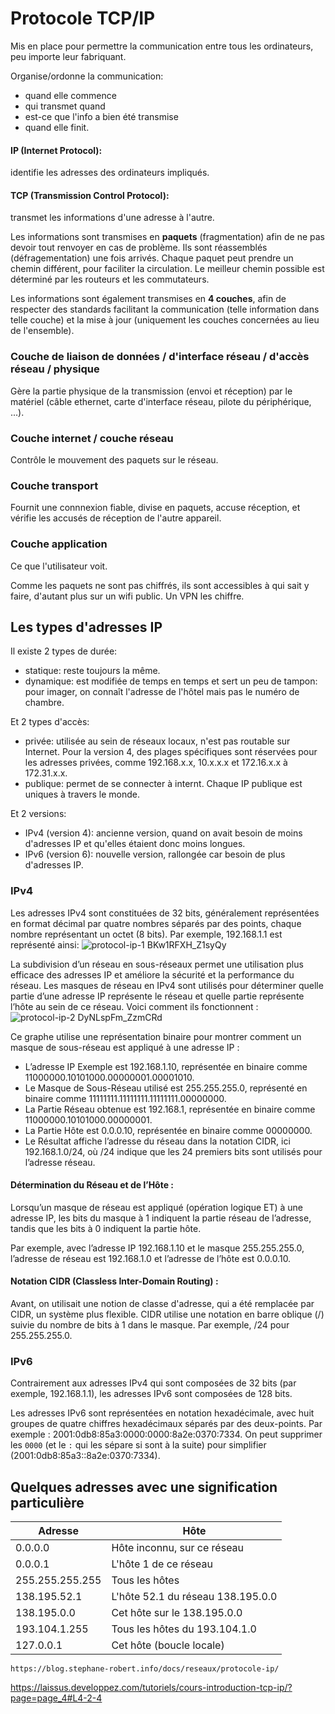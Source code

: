 # Protocole TCP/IP

Mis en place pour permettre la communication entre tous les ordinateurs, peu importe leur fabriquant.

Organise/ordonne la communication: 
- quand elle commence
- qui transmet quand
- est-ce que l'info a bien été transmise
- quand elle finit.

#### IP (Internet Protocol): 
identifie les adresses des ordinateurs impliqués.

#### TCP (Transmission Control Protocol):
transmet les informations d'une adresse à l'autre.


Les informations sont transmises en **paquets** (fragmentation) afin de ne pas devoir tout renvoyer en cas de problème. Ils sont réassemblés (défragementation) une fois arrivés. Chaque paquet peut prendre un chemin différent, pour faciliter la circulation. Le meilleur chemin possible est déterminé par les routeurs et les commutateurs.

Les informations sont également transmises en **4 couches**, afin de respecter des standards facilitant la communication (telle information dans telle couche) et la mise à jour (uniquement les couches concernées au lieu de l'ensemble).

### Couche de liaison de données / d'interface réseau / d'accès réseau / physique 
Gère la partie physique de la transmission (envoi et réception) par le matériel (câble ethernet, carte d'interface réseau, pilote du périphérique, ...).

### Couche internet / couche réseau
Contrôle le mouvement des paquets sur le réseau.

### Couche transport
Fournit une connnexion fiable, divise en paquets, accuse réception, et vérifie les accusés de réception de l'autre appareil.

### Couche application
Ce que l'utilisateur voit.

Comme les paquets ne sont pas chiffrés, ils sont accessibles à qui sait y faire, d'autant plus sur un wifi public. Un VPN les chiffre.

## Les types d'adresses IP
Il existe 2 types de durée:
- statique: reste toujours la même.
- dynamique: est modifiée de temps en temps et sert un peu de tampon: pour imager, on connaît l'adresse de l'hôtel mais pas le numéro de chambre.

Et 2 types d'accès:
- privée: utilisée au sein de réseaux locaux, n'est pas routable sur Internet. Pour la version 4, des plages spécifiques sont réservées pour les adresses privées, comme 192.168.x.x, 10.x.x.x et 172.16.x.x à 172.31.x.x.
- publique: permet de se connecter à internt. Chaque IP publique est uniques à travers le monde. 

Et 2 versions:
- IPv4 (version 4): ancienne version, quand on avait besoin de moins d'adresses IP et qu'elles étaient donc moins longues.
- IPv6 (version 6): nouvelle version, rallongée car besoin de plus d'adresses IP.

### IPv4
Les adresses IPv4 sont constituées de 32 bits, généralement représentées en format décimal par quatre nombres séparés par des points, chaque nombre représentant un octet (8 bits). Par exemple, 192.168.1.1 est représenté ainsi:
![protocol-ip-1 BKw1RFXH_Z1syQy](https://github.com/user-attachments/assets/6ee37ff5-2ae9-4070-b551-26e1a4bbe0e4)

La subdivision d’un réseau en sous-réseaux permet une utilisation plus efficace des adresses IP et améliore la sécurité et la performance du réseau. Les masques de réseau en IPv4 sont utilisés pour déterminer quelle partie d’une adresse IP représente le réseau et quelle partie représente l’hôte au sein de ce réseau. Voici comment ils fonctionnent :
![protocol-ip-2 DyNLspFm_ZzmCRd](https://github.com/user-attachments/assets/fdd55f2e-c7da-4d30-b8ec-ae64fb1418e1)

Ce graphe utilise une représentation binaire pour montrer comment un masque de sous-réseau est appliqué à une adresse IP :
- L’adresse IP Exemple est 192.168.1.10, représentée en binaire comme 11000000.10101000.00000001.00001010.
- Le Masque de Sous-Réseau utilisé est 255.255.255.0, représenté en binaire comme 11111111.11111111.11111111.00000000.
- La Partie Réseau obtenue est 192.168.1, représentée en binaire comme 11000000.10101000.00000001.
- La Partie Hôte est 0.0.0.10, représentée en binaire comme 00000000.
- Le Résultat affiche l’adresse du réseau dans la notation CIDR, ici 192.168.1.0/24, où /24 indique que les 24 premiers bits sont utilisés pour l’adresse réseau.

#### Détermination du Réseau et de l’Hôte :
Lorsqu’un masque de réseau est appliqué (opération logique ET) à une adresse IP, les bits du masque à 1 indiquent la partie réseau de l’adresse, tandis que les bits à 0 indiquent la partie hôte.

Par exemple, avec l’adresse IP 192.168.1.10 et le masque 255.255.255.0, l’adresse de réseau est 192.168.1.0 et l’adresse de l’hôte est 0.0.0.10.

#### Notation CIDR (Classless Inter-Domain Routing) :

Avant, on utilisait une notion de classe d'adresse, qui a été remplacée par CIDR, un système plus flexible. CIDR utilise une notation en barre oblique (/) suivie du nombre de bits à 1 dans le masque. Par exemple, /24 pour 255.255.255.0.



### IPv6
Contrairement aux adresses IPv4 qui sont composées de 32 bits (par exemple, 192.168.1.1), les adresses IPv6 sont composées de 128 bits. 

Les adresses IPv6 sont représentées en notation hexadécimale, avec huit groupes de quatre chiffres hexadécimaux séparés par des deux-points. Par exemple : 2001:0db8:85a3:0000:0000:8a2e:0370:7334. On peut supprimer les ``0000`` (et le ``:`` qui les sépare si sont à la suite) pour simplifier (2001:0db8:85a3::8a2e:0370:7334).


## Quelques adresses avec une signification particulière

| Adresse | Hôte |
| ------------- | ------------- |
| 0.0.0.0 | Hôte inconnu, sur ce réseau  |
| 0.0.0.1 | L'hôte 1 de ce réseau  |
| 255.255.255.255 | Tous les hôtes |
| 138.195.52.1 | L'hôte 52.1 du réseau 138.195.0.0  |
| 138.195.0.0 | Cet hôte sur le 138.195.0.0  |
| 193.104.1.255 | Tous les hôtes du 193.104.1.0  |
| 127.0.0.1 | Cet hôte (boucle locale)  |

 	https://blog.stephane-robert.info/docs/reseaux/protocole-ip/

  https://laissus.developpez.com/tutoriels/cours-introduction-tcp-ip/?page=page_4#L4-2-4
